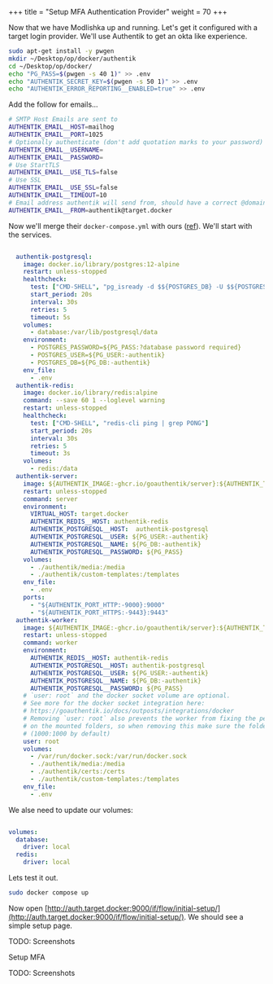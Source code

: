 +++
title = "Setup MFA Authentication Provider"
weight = 70
+++


Now that we have Modlishka up and running. Let's get it configured with a target login provider. We'll use Authentik to get an okta like experience.

```bash
sudo apt-get install -y pwgen
mkdir ~/Desktop/op/docker/authentik
cd ~/Desktop/op/docker/
echo "PG_PASS=$(pwgen -s 40 1)" >> .env
echo "AUTHENTIK_SECRET_KEY=$(pwgen -s 50 1)" >> .env
echo "AUTHENTIK_ERROR_REPORTING__ENABLED=true" >> .env
```

Add the follow for emails...

```sh
# SMTP Host Emails are sent to
AUTHENTIK_EMAIL__HOST=mailhog
AUTHENTIK_EMAIL__PORT=1025
# Optionally authenticate (don't add quotation marks to your password)
AUTHENTIK_EMAIL__USERNAME=
AUTHENTIK_EMAIL__PASSWORD=
# Use StartTLS
AUTHENTIK_EMAIL__USE_TLS=false
# Use SSL
AUTHENTIK_EMAIL__USE_SSL=false
AUTHENTIK_EMAIL__TIMEOUT=10
# Email address authentik will send from, should have a correct @domain
AUTHENTIK_EMAIL__FROM=authentik@target.docker
```

Now we'll merge their `docker-compose.yml` with ours ([ref](https://goauthentik.io/docs/installation/docker-compose)). We'll start with the services. 

```yml

  authentik-postgresql:
    image: docker.io/library/postgres:12-alpine
    restart: unless-stopped
    healthcheck:
      test: ["CMD-SHELL", "pg_isready -d $${POSTGRES_DB} -U $${POSTGRES_USER}"]
      start_period: 20s
      interval: 30s
      retries: 5
      timeout: 5s
    volumes:
      - database:/var/lib/postgresql/data
    environment:
      - POSTGRES_PASSWORD=${PG_PASS:?database password required}
      - POSTGRES_USER=${PG_USER:-authentik}
      - POSTGRES_DB=${PG_DB:-authentik}
    env_file:
      - .env
  authentik-redis:
    image: docker.io/library/redis:alpine
    command: --save 60 1 --loglevel warning
    restart: unless-stopped
    healthcheck:
      test: ["CMD-SHELL", "redis-cli ping | grep PONG"]
      start_period: 20s
      interval: 30s
      retries: 5
      timeout: 3s
    volumes:
      - redis:/data
  authentik-server:
    image: ${AUTHENTIK_IMAGE:-ghcr.io/goauthentik/server}:${AUTHENTIK_TAG:-2023.3.1}
    restart: unless-stopped
    command: server
    environment:
      VIRTUAL_HOST: target.docker
      AUTHENTIK_REDIS__HOST: authentik-redis
      AUTHENTIK_POSTGRESQL__HOST:  authentik-postgresql
      AUTHENTIK_POSTGRESQL__USER: ${PG_USER:-authentik}
      AUTHENTIK_POSTGRESQL__NAME: ${PG_DB:-authentik}
      AUTHENTIK_POSTGRESQL__PASSWORD: ${PG_PASS}
    volumes:
      - ./authentik/media:/media
      - ./authentik/custom-templates:/templates
    env_file:
      - .env
    ports:
      - "${AUTHENTIK_PORT_HTTP:-9000}:9000"
      - "${AUTHENTIK_PORT_HTTPS:-9443}:9443"
  authentik-worker:
    image: ${AUTHENTIK_IMAGE:-ghcr.io/goauthentik/server}:${AUTHENTIK_TAG:-2023.3.1}
    restart: unless-stopped
    command: worker
    environment:
      AUTHENTIK_REDIS__HOST: authentik-redis
      AUTHENTIK_POSTGRESQL__HOST: authentik-postgresql
      AUTHENTIK_POSTGRESQL__USER: ${PG_USER:-authentik}
      AUTHENTIK_POSTGRESQL__NAME: ${PG_DB:-authentik}
      AUTHENTIK_POSTGRESQL__PASSWORD: ${PG_PASS}
    # `user: root` and the docker socket volume are optional.
    # See more for the docker socket integration here:
    # https://goauthentik.io/docs/outposts/integrations/docker
    # Removing `user: root` also prevents the worker from fixing the permissions
    # on the mounted folders, so when removing this make sure the folders have the correct UID/GID
    # (1000:1000 by default)
    user: root
    volumes:
      - /var/run/docker.sock:/var/run/docker.sock
      - ./authentik/media:/media
      - ./authentik/certs:/certs
      - ./authentik/custom-templates:/templates
    env_file:
      - .env
```

We alse need to update our volumes:

```yml

volumes:
  database:
    driver: local
  redis:
    driver: local
```

Lets test it out.

```bash
sudo docker compose up
```

Now open [http://auth.target.docker:9000/if/flow/initial-setup/](http://auth.target.docker:9000/if/flow/initial-setup/). We should see a simple setup page.


TODO: Screenshots

Setup MFA

TODO: Screenshots


